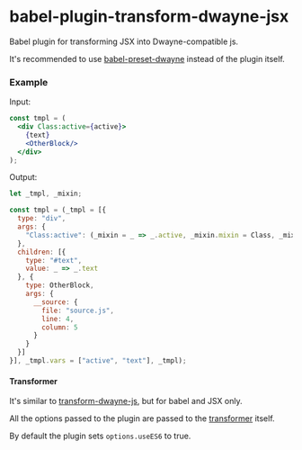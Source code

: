 # babel-plugin-transform-dwayne-jsx

Babel plugin for transforming JSX into Dwayne-compatible js.

It's recommended to use [babel-preset-dwayne](https://github.com/dwaynejs/babel-preset-dwayne)
instead of the plugin itself.

### Example

Input:

```jsx
const tmpl = (
  <div Class:active={active}>
    {text}
    <OtherBlock/>
  </div>
);
```

Output:

```js
let _tmpl, _mixin;

const tmpl = (_tmpl = [{
  type: "div",
  args: {
    "Class:active": (_mixin = _ => _.active, _mixin.mixin = Class, _mixin)
  },
  children: [{
    type: "#text",
    value: _ => _.text
  }, {
    type: OtherBlock,
    args: {
      __source: {
        file: "source.js",
        line: 4,
        column: 5
      }
    }
  }]
}], _tmpl.vars = ["active", "text"], _tmpl);
```

#### Transformer

It's similar to [transform-dwayne-js](https://github.com/dwaynejs/transform-dwayne-js),
but for babel and JSX only.

All the options passed to the plugin are passed to the
[transformer](https://github.com/dwaynejs/transform-dwayne-html) itself.

By default the plugin sets `options.useES6` to true.
